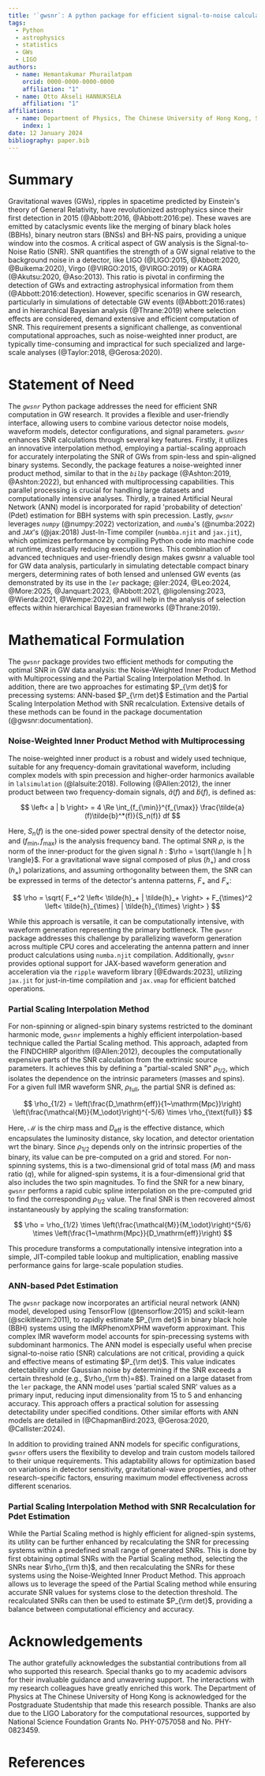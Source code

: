 ```yaml
---
title: '`gwsnr`: A python package for efficient signal-to-noise calculation of gravitational-waves'
tags:
  - Python
  - astrophysics
  - statistics
  - GWs
  - LIGO
authors:
  - name: Hemantakumar Phurailatpam
    orcid: 0000-0000-0000-0000
    affiliation: "1"
  - name: Otto Akseli HANNUKSELA 
    affiliation: "1"
affiliations:
  - name: Department of Physics, The Chinese University of Hong Kong, Shatin, New Territories, Hong Kong
    index: 1
date: 12 January 2024
bibliography: paper.bib
---
```


# Summary 

Gravitational waves (GWs), ripples in spacetime predicted by Einstein's theory of General Relativity, have revolutionized astrophysics since their first detection in 2015 (@Abbott:2016, @Abbott:2016:pe). These waves are emitted by cataclysmic events like the merging of binary black holes (BBHs), binary neutron stars (BNSs) and BH-NS pairs, providing a unique window into the cosmos. A critical aspect of GW analysis is the Signal-to-Noise Ratio (SNR). SNR quantifies the strength of a GW signal relative to the background noise in a detector, like LIGO (@LIGO:2015, @Abbott:2020, @Buikema:2020), Virgo (@VIRGO:2015, @VIRGO:2019) or KAGRA (@Akutsu:2020, @Aso:2013). This ratio is pivotal in confirming the detection of GWs and extracting astrophysical information from them (@Abbott:2016:detection). However, specific scenarios in GW research, particularly in simulations of detectable GW events (@Abbott:2016:rates) and in hierarchical Bayesian analysis (@Thrane:2019) where selection effects are considered, demand extensive and efficient computation of SNR. This requirement presents a significant challenge, as conventional computational approaches, such as noise-weighted inner product, are typically time-consuming and impractical for such specialized and large-scale analyses (@Taylor:2018, @Gerosa:2020).

# Statement of Need

The *`gwsnr`* Python package addresses the need for efficient SNR computation in GW research. It provides a flexible and user-friendly interface, allowing users to combine various detector noise models, waveform models, detector configurations, and signal parameters. *`gwsnr`* enhances SNR calculations through several key features. Firstly, it utilizes an innovative interpolation method, employing a partial-scaling approach for accurately interpolating the SNR of GWs from spin-less and spin-aligned binary systems. Secondly, the package features a noise-weighted inner product method, similar to that in the *`bilby`* package (@Ashton:2019, @Ashton:2022), but enhanced with multiprocessing capabilities. This parallel processing is crucial for handling large datasets and computationally intensive analyses. Thirdly, a trained Artificial Neural Network (ANN) model is incorporated for rapid 'probability of detection' (Pdet) estimation for BBH systems with spin precession. Lastly, *`gwsnr`* leverages *`numpy`* (@numpy:2022) vectorization, and *`numba`*'s (@numba:2022) and *`JAX`*'s (@jax:2018) Just-In-Time compiler (`numbba.njit` and `jax.jit`), which optimizes performance by compiling Python code into machine code at runtime, drastically reducing execution times. This combination of advanced techniques and user-friendly design makes gwsnr a valuable tool for GW data analysis, particularly in simulating detectable compact binary mergers, determining rates of both lensed and unlensed GW events (as demonstrated by its use in the *`ler`* package; @ler:2024, @Leo:2024, @More:2025, @Janquart:2023, @Abbott:2021, @ligolensing:2023, @Wierda:2021, @Wempe:2022), and will help in the analysis of selection effects within hierarchical Bayesian frameworks (@Thrane:2019).

# Mathematical Formulation

The `gwsnr` package provides two efficient methods for computing the optimal SNR in GW data analysis: the Noise-Weighted Inner Product Method with Multiprocessing and the Partial Scaling Interpolation Method. In addition, there are two approaches for estimating $P_{\rm det}$ for precessing systems: ANN-based $P_{\rm det}$ Estimation and the Partial Scaling Interpolation Method with SNR recalculation. Extensive details of these methods can be found in the package documentation (@gwsnr:documentation).

### Noise-Weighted Inner Product Method with Multiprocessing

The noise-weighted inner product is a robust and widely used technique, suitable for any frequency-domain gravitational waveform, including complex models with spin precession and higher-order harmonics available in `lalsimulation` (@lalsuite:2018). Following (@Allen:2012), the inner product between two frequency-domain signals, $\tilde{a}(f)$ and $\tilde{b}(f)$, is defined as:

$$
\left< a | b \right> = 4 \Re \int_{f_{\min}}^{f_{\max}} \frac{\tilde{a}(f)\tilde{b}^*(f)}{S_n(f)} df
$$

Here, $S_n(f)$ is the one-sided power spectral density of the detector noise, and $(f_{\min}, f_{\max})$ is the analysis frequency band.
The optimal SNR $\rho$, is the norm of the inner-product for the given signal $h$ : $\rho = \sqrt{\langle h | h \rangle}$.
For a gravitational wave signal composed of plus ($h_+$) and cross ($h_\times$) polarizations, and assuming orthogonality between them, the SNR can be expressed in terms of the detector's antenna patterns, $F_+$ and $F_\times$:

$$
\rho = \sqrt{ F_+^2 \left< \tilde{h}_+ | \tilde{h}_+ \right> + F_{\times}^2 \left< \tilde{h}_{\times} | \tilde{h}_{\times} \right> }
$$

While this approach is versatile, it can be computationally intensive, with waveform generation representing the primary bottleneck. The `gwsnr` package addresses this challenge by parallelizing waveform generation across multiple CPU cores and accelerating the antenna pattern and inner product calculations using `numba.njit` compilation. Additionally, `gwsnr` provides optional support for JAX-based waveform generation and acceleration via the `ripple` waveform library [@Edwards:2023], utilizing `jax.jit` for just-in-time compilation and `jax.vmap` for efficient batched operations.

### Partial Scaling Interpolation Method

For non-spinning or aligned-spin binary systems restricted to the dominant harmonic mode, `gwsnr` implements a highly efficient interpolation-based technique called the Partial Scaling method. This approach, adapted from the FINDCHIRP algorithm (@Allen:2012), decouples the computationally expensive parts of the SNR calculation from the extrinsic source parameters. It achieves this by defining a "partial-scaled SNR" $\rho_{1/2}$, which isolates the dependence on the intrinsic parameters (masses and spins). For a given full IMR waveform SNR, $\rho_{\text{full}}$, the partial SNR is defined as:

$$
\rho_{1/2} = \left(\frac{D_\mathrm{eff}}{1~\mathrm{Mpc}}\right) \left(\frac{\mathcal{M}}{M_\odot}\right)^{-5/6} \times \rho_{\text{full}}
$$

Here, $\mathcal{M}$ is the chirp mass and $D_{\text{eff}}$ is the effective distance, which encapsulates the luminosity distance, sky location, and detector orientation wrt the binary. Since $\rho_{1/2}$ depends only on the intrinsic properties of the binary, its value can be pre-computed on a grid and stored. For non-spinning systems, this is a two-dimensional grid of total mass ($M$) and mass ratio ($q$), while for aligned-spin systems, it is a four-dimensional grid that also includes the two spin magnitudes. To find the SNR for a new binary, `gwsnr` performs a rapid cubic spline interpolation on the pre-computed grid to find the corresponding $\rho_{1/2}$ value. The final SNR is then recovered almost instantaneously by applying the scaling transformation:

$$
\rho = \rho_{1/2} \times \left(\frac{\mathcal{M}}{M_\odot}\right)^{5/6} \times \left(\frac{1~\mathrm{Mpc}}{D_\mathrm{eff}}\right)
$$

This procedure transforms a computationally intensive integration into a simple, JIT-compiled table lookup and multiplication, enabling massive performance gains for large-scale population studies.

### ANN-based Pdet Estimation

The `gwsnr` package now incorporates an artificial neural network (ANN) model, developed using TensorFlow (@tensorflow:2015) and scikit-learn (@scikitlearn:2011), to rapidly estimate $P_{\rm det}$ in binary black hole (BBH) systems using the IMRPhenomXPHM waveform approximant. This complex IMR waveform model accounts for spin-precessing systems with subdominant harmonics. The ANN model is especially useful when precise signal-to-noise ratio (SNR) calculations are not critical, providing a quick and effective means of estimating $P_{\rm det}$. This value indicates detectability under Gaussian noise by determining if the SNR exceeds a certain threshold (e.g., $\rho_{\rm th}=8$). Trained on a large dataset from the `ler` package, the ANN model uses 'partial scaled SNR' values as a primary input, reducing input dimensionality from 15 to 5 and enhancing accuracy. This approach offers a practical solution for assessing detectability under specified conditions. Other similar efforts with ANN models are detailed in (@ChapmanBird:2023, @Gerosa:2020, @Callister:2024).

In addition to providing trained ANN models for specific configurations, `gwsnr` offers users the flexibility to develop and train custom models tailored to their unique requirements. This adaptability allows for optimization based on variations in detector sensitivity, gravitational-wave properties, and other research-specific factors, ensuring maximum model effectiveness across different scenarios.

### Partial Scaling Interpolation Method with SNR Recalculation for Pdet Estimation

While the Partial Scaling method is highly efficient for aligned-spin systems, its utility can be further enhanced by recalculating the SNR for precessing systems within a predefined small range of generated SNRs. This is done by first obtaining optimal SNRs with the Partial Scaling method, selecting the SNRs near $\rho_{\rm th}$, and then recalculating the SNRs for these systems using the Noise-Weighted Inner Product Method. This approach allows us to leverage the speed of the Partial Scaling method while ensuring accurate SNR values for systems close to the detection threshold. The recalculated SNRs can then be used to estimate $P_{\rm det}$, providing a balance between computational efficiency and accuracy.

# Acknowledgements

The author gratefully acknowledges the substantial contributions from all who supported this research. Special thanks go to my academic advisors for their invaluable guidance and unwavering support. The interactions with my research colleagues have greatly enriched this work. The Department of Physics at The Chinese University of Hong Kong is acknowledged for the Postgraduate Studentship that made this research possible. Thanks are also due to the LIGO Laboratory for the computational resources, supported by National Science Foundation Grants No. PHY-0757058 and No. PHY-0823459.


<!-- **Interpolation Method**: Utilizes a 2D cubic spline technique (njit-ted) for the 'partialsnr' segment. -->

# References

<!-- # Mathematical Formulation

#### Modified FINDCHIRP Method: Partial Scaling Approach

The *`gwsnr`* package introduces the Partial Scaling method for SNR calculations in spin-less binary systems. This method, rooted in the FINDCHIRP algorithm (@Allen:2012), focuses on non-spinning inspiral-merger-ringdown (IMR) waveforms, in lalsimulation library (@lalsuite:2018), and particularly interpolates the Partial scaled SNR ($\rho_{1/2}$) based on mass parameters ($M,q$).

- **Interpolation Method**: Utilizes a 2D cubic spline technique (njit-ted) for the 'partialsnr' segment.

- **Equations**:

  - For a simple inspiral waveform, the optimal SNR is given by,
    $$\rho = F(D_l,\mathcal{M},\iota,\psi,\alpha, \delta) \sqrt{ 4\int_0^{f_{\rm LSO}} \frac{f^{-7/3}}{S_n(f)}df }$$

  - $F$ is defined as a function of luminosity distance ($D_l$), chirp mass ($\mathcal{M}$), inclination angle ($\iota$), polarization angles ($\psi$), right ascension ($\alpha$), and declination ($\delta$); refer to Eqn(D1) of @Allen:2012. $f$ is the frequency, $f_{\rm LSO}$ is the last stable orbit frequency and $S_n(f)$ is the detector's noise curve or power spectral density (psd).

  - Then, partial scaled SNR: $\rho_{1/2} = \sqrt{ 4\int_0^\infty \frac{f^{-7/3}}{S_n(f)}df } \approx \sqrt{ 4\int_0^{f_{\rm LSO}} \frac{f^{-7/3}}{S_n(f)}df }$

  - For an spinless frequency-domain IMR waveform with optimal SNR equal to $\rho$: $\rho_{1/2} = \rho\,/\, F(D_l,\mathcal{M},\iota,\psi,\alpha, \delta)$

  - $\rho_{1/2}$ is considered a function of $M$ and $q$.

#### Noise-Weighted Inner Product Method with Multiprocessing

This method is tailored for SNR calculations using frequency domain waveforms as defined in *`lalsimulation`* (@lalsuite:2018), including spin-precessing binary systems. `gwsnr` also supports JAX assited inner product, where the waveform generation is facilitated through the `ripple` package (@Edwards:2023). Key functions are optimized using `jax.jit` and parallelized with `jax.vmap`.

- **Methodology**: Combines waveform generation (multi-process), antenna pattern calculation (njit-ted), and noise-weighted inner product computation (njit-ted).

- **Equations**:

  - Inner product: $\left< a | b \right> = 4 \int_{f_{min}}^{f_{max}} \frac{\tilde{a}(f)\tilde{b}^*(f)}{S_n(f)} df$

  - Optimal SNR: $\rho = \sqrt{ F_+^2 \left< \tilde{h}_+ | \tilde{h}_+ \right> + F_{\times}^2 \left< \tilde{h}_{\times} | \tilde{h}_{\times} \right> }$, for orthogonal $h_+$ and $h_{\times}$.

  - $h_{+\times}$ are frequency domain waveform polarizations, and $F_{+\times}$ are antenna patterns. 

These formulations highlight *`gwsnr`*'s capability to efficiently process diverse GW signals, enhancing data analysis accuracy and efficiency. 

#### Artificial Neural Network (ANN) Model for Pdet Estimation

The *`gwsnr`* package now incorporates an artificial neural network (ANN) model, developed using *`TensorFlow`* (@tensorflow:2015) and *`sklearn`* (@scikitlearn:2011), to rapidly estimate the Pdet in binary black hole (BBH) systems using the IMRPhenomXPHM waveform approximant. This complex IMR waveform model accounts for spin-precessing systems with subdominant harmonics. The ANN model is especially useful when precise signal-to-noise ratio (SNR) calculations are not critical, providing a quick and effective means of estimating Pdet. This value indicates detectability under Gaussian noise by determining if the SNR exceeds a certain threshold. Trained on a large dataset from the *`ler`* package, the ANN model uses 'partial scaled SNR' values as a primary input, reducing input dimensionality from 15 to 5 and enhancing accuracy. This approach offers a practical solution for assessing detectability under specified conditions. Other similar efforts with ANN models are detailed in @ChapmanBird:2023, @Gerosa:2020, @Callister:2024 etc.

In addition to providing trained ANN models for specific configurations, *`gwsnr`* offers users the flexibility to develop and train custom models tailored to their unique requirements. This adaptability allows for optimization based on variations in detector sensitivity, gravitational wave properties, and other research-specific factors, ensuring maximum model effectiveness across different scenarios. -->